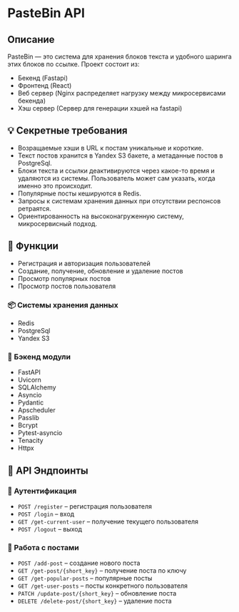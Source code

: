 # PasteBin API

## Описание
PasteBin — это система для хранения блоков текста и удобного шаринга этих блоков 
по ссылке.
Проект состоит из:
- Бекенд (Fastapi)
- Фронтенд (React)
- Веб сервер (Nginx распределяет нагрузку между микросервисами бекенда)
- Хэш сервер (Сервер для генерации хэшей на fastapi)

## 💡 Секретные требования
- Возращаемые хэши в URL к постам уникальные и короткие.
- Текст постов хранится в Yandex S3 бакете, а метаданные постов в  PostgreSql.
- Блоки текста и ссылки деактивируются через какое-то время и удаляются из системы. Пользователь может сам указать, когда именно это происходит.
- Популярные посты кешируются в Redis.
- Запросы к системам хранения данных при отсутствии респонсов ретраятся.
- Ориентированность на высоконагруженную систему, микросервисный подход.

## 📌 Функции
- Регистрация и авторизация пользователей
- Создание, получение, обновление и удаление постов
- Просмотр популярных постов
- Просмотр постов пользователя

### 📦 Системы хранения данных
- Redis
- PostgreSql
- Yandex S3

### 📡 Бэкенд модули 
- FastAPI
- Uvicorn
- SQLAlchemy
- Аsyncio
- Pydantic
- Apscheduler
- Passlib
- Bcrypt
- Pytest-asyncio
- Tenacity
- Httpx

## 🔗 API Эндпоинты

### 📌 Аутентификация
- `POST /register` – регистрация пользователя
- `POST /login` – вход
- `GET /get-current-user` – получение текущего пользователя
- `POST /logout` – выход

### 📌 Работа с постами
- `POST /add-post` – создание нового поста
- `GET /get-post/{short_key}` – получение поста по ключу
- `GET /get-popular-posts` – популярные посты
- `GET /get-user-posts` – посты конкретного пользователя
- `PATCH /update-post/{short_key}` – обновление поста
- `DELETE /delete-post/{short_key}` – удаление поста

